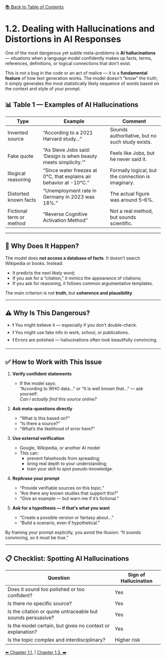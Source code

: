 [📚 Back to Table of Contents](../../README.md)

# 1.2. Dealing with Hallucinations and Distortions in AI Responses

One of the most dangerous yet subtle meta-problems is **AI hallucinations** — situations when a language model confidently makes up facts, terms, references, definitions, or logical connections that don’t exist.

This is not a bug in the code or an act of malice — it is a **fundamental feature** of how text generation works. The model doesn't “know” the truth; it simply generates the most statistically likely sequence of words based on the context and style of your prompt.

## 📊 Table 1 — Examples of AI Hallucinations

| Type                      | Example                                                             | Comment                                                                 |
|---------------------------|---------------------------------------------------------------------|-------------------------------------------------------------------------|
| Invented source           | “According to a 2021 Harvard study…”                                | Sounds authoritative, but no such study exists.                        |
| Fake quote                | “As Steve Jobs said: ‘Design is when beauty meets simplicity.’”     | Feels like Jobs, but he never said it.                                 |
| Illogical reasoning       | “Since water freezes at 0°C, that explains air behavior at -10°C.”  | Formally logical, but the connection is imaginary.                     |
| Distorted known facts     | “Unemployment rate in Germany in 2023 was 18%.”                     | The actual figure was around 5–6%.                                     |
| Fictional term or method  | “Reverse Cognitive Activation Method”                               | Not a real method, but sounds scientific.                              |

---

## 🤖 Why Does It Happen?

The model does **not access a database of facts**. It doesn’t search Wikipedia or books. Instead:
- It predicts the next likely word;
- If you ask for a “citation,” it mimics the appearance of citations;
- If you ask for reasoning, it follows common argumentative templates.

The main criterion is not **truth**, but **coherence and plausibility**.

---

## ⚠ Why Is This Dangerous?

- ❗ You might believe it — especially if you don’t double-check.
- ❗ You might use fake info in work, school, or publications.
- ❗ Errors are polished — hallucinations often look beautifully convincing.

---

## ✅ How to Work with This Issue

1. **Verify confident statements**
   - If the model says:  
     “According to WHO data...” or “It is well known that...” — ask yourself:  
     _Can I actually find this source online?_

2. **Ask meta-questions directly**
   - “What is this based on?”  
   - “Is there a source?”  
   - “What’s the likelihood of error here?”

3. **Use external verification**
   - Google, Wikipedia, or another AI model
   - This can:
     - prevent falsehoods from spreading;
     - bring real depth to your understanding;
     - train your skill to spot pseudo-knowledge.

4. **Rephrase your prompt**
   - “Provide verifiable sources on this topic.”  
   - “Are there any known studies that support this?”  
   - “Give an example — but warn me if it’s fictional.”

5. **Ask for a hypothesis — if that’s what you want**
   - “Create a possible version or fantasy about...”  
   - “Build a scenario, even if hypothetical.”

By framing your prompt explicitly, you avoid the illusion: “It sounds convincing, so it must be true.”

---

## 📋 Checklist: Spotting AI Hallucinations

| Question                                                        | Sign of Hallucination |
|------------------------------------------------------------------|------------------------|
| Does it sound too polished or too confident?                     | Yes                    |
| Is there no specific source?                                     | Yes                    |
| Is the citation or quote untraceable but sounds persuasive?      | Yes                    |
| Is the model certain, but gives no context or explanation?       | Yes                    |
| Is the topic complex and interdisciplinary?                      | Higher risk            |

[⬅️ Chapter 1.1.](chapter11.md)  |  [Chapter 1.3. ➡️](chapter13.md)
